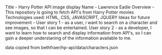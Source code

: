  Title - Harry Potter API image display
 Name - Lawrence Eadie
 Overview - This repository is going to fetch API's from Harry Potter movies
 Technologies used: HTML, CSS, JAVASCRIPT, JQUERY
 Ideas for future improvement - 
 User story 1 - as a user, i want to search on a character and see images, so that I can be entertained.
 User story 2 - as a developer, I want to learn how to search and display information from API's, so I can gain a deeper understaning of the information available to me.

data copied from bethfraer/hp-api/data/characters.json

